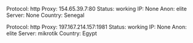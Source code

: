 Protocol: http
Proxy: 154.65.39.7:80
Status: working
IP: None
Anon: elite
Server: None
Country: Senegal

Protocol: http
Proxy: 197.167.214.157:1981
Status: working
IP: None
Anon: elite
Server: mikrotik
Country: Egypt

